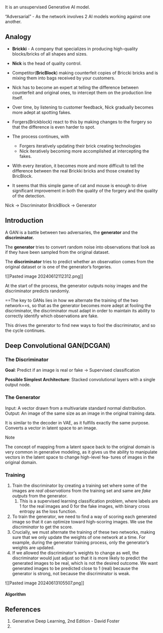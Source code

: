 It is an unsupervised Generative AI model. 

“Adversarial” - As the network involves 2 AI models working against one another. 

## Analogy

- **Brickki** -  A company that specializes in producing high-quality blocks/bricks of all shapes and sizes.
- **Nick** is the head of quality control. 
- Competitor(**BricBlock**) making counterfeit copies of Briccki bricks and is mixing them into bags received by your customers. 
- Nick has to become an expert at telling the difference between counterfeit and original ones, to intercept them on the production line itself.
- Over time, by listening to customer feedback, Nick gradually becomes more adept at spotting fakes.
- Forgers(Brickblock) react to this by making changes to the forgery so that the difference is even harder to spot.
- The process continues, with 
	- Forgers iteratively updating their brick creating technologies
	- Nick iteratively becoming more accomplished at intercepting the fakes.

- With every iteration, it becomes more and more difficult to tell the difference between the real Brickki bricks and those created by BricBlock.
- It seems that this simple game of cat and mouse is enough to drive significant improvement in both the quality of the forgery and the quality of the detection.

Nick → Discriminator
BrickBlock → Generator

## Introduction

A GAN is a battle between two adversaries, the **generator** and the **discriminator.** 

The **generator** tries to convert random noise into observations that look as if they have been sampled from the original dataset.

The **discriminator** tries to predict whether an observation comes from the original dataset or is one of the generator’s forgeries.

![[Pasted image 20240612112312.png]]

At the start of the process, the generator outputs noisy images and the discriminator predicts randomly. 

==The key to GANs lies in how we alternate the training of the two network==s, so that as the generator becomes more adept at fooling the discriminator, the discriminator must adapt in order to maintain its ability to correctly identify which observations are fake. 

This drives the generator to find new ways to fool the discriminator, and so the cycle continues.

## Deep Convolutional GAN(DCGAN)

### The Discriminator
**Goal**: Predict if an image is real or fake → Supervised classification

**Possible Simplest Architecture**: Stacked convolutional layers with a single output node.

### The Generator
Input: A vector drawn from a multivariate standard normal distribution. 
Output: An image of the same size as an image in the original training data.

It is similar to the decoder in VAE, as it fulfills exactly the same purpose. Converts a vector in latent space to an image. 

> [!NOTE] 
> The concept of mapping from a latent space back to the original domain is very common in generative modeling, as it gives us the ability to manipulate vectors in the latent space to change high-level fea‐ tures of images in the original domain.

### Training

1. Train the discriminator by creating a training set where some of the images are *real observations* from the training set and same are *fake outputs* from the generator.
	1. This is a supervised learning classification problem, where labels are 1 for the real images and 0 for the fake images, with binary cross entropy as the loss function.
2. To train the generator, we need to find a way of scoring each generated image so that it can optimize toward high-scoring images. We use the *discriminator* to get the score.
3. Crucially, we must alternate the training of these two networks, making sure that we only update the weights of one network at a time. For example, during the generator training process, only the generator’s weights are updated.
4. If we allowed the discriminator’s weights to change as well, the discriminator would just adjust so that it is more likely to predict the generated images to be real, which is not the desired outcome. We want generated images to be predicted close to 1 (real) because the generator is strong, not because the discriminator is weak.



![[Pasted image 20240613105507.png]]


#### Algorithm

## References

1. Generative Deep Learning, 2nd Edition - David Foster
2. 